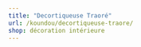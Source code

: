 ```yaml
---
title: "Decortiqueuse Traoré"
url: /koundou/decortiqueuse-traore/
shop: décoration intérieure
---
```


